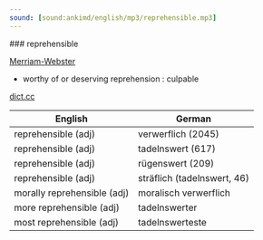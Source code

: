 ```yaml
---
sound: [sound:ankimd/english/mp3/reprehensible.mp3]
---
```


\### reprehensible

[Merriam-Webster](https://www.merriam-webster.com/dictionary/reprehensible)

- worthy of or deserving reprehension : culpable

[dict.cc](https://www.dict.cc/reprehensible)

| English        | German       |
| -------------- | ------------ |
| reprehensible (adj) | verwerflich (2045) |
| reprehensible (adj) | tadelnswert (617) |
| reprehensible (adj) | rügenswert (209) |
| reprehensible (adj) | sträflich (tadelnswert, 46) |
| morally reprehensible (adj) | moralisch verwerflich |
| more reprehensible (adj) | tadelnswerter |
| most reprehensible (adj) | tadelnswerteste |
